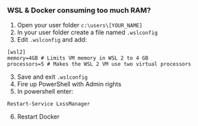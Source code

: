 ### WSL & Docker consuming too much RAM?

1. Open your user folder ```c:\users\[YOUR_NAME]```
1. In your user folder create a file named ```.wslconfig```
2. Edit ```.wslconfig``` and add:

  ```
  [wsl2]
  memory=4GB # Limits VM memory in WSL 2 to 4 GB
  processors=5 # Makes the WSL 2 VM use two virtual processors
  ```

3. Save and exit ```.wslconfig```
4. Fire up PowerShell with Admin rights
5. In powershell enter:
  ```
  Restart-Service LxssManager
  ```
6. Restart Docker
